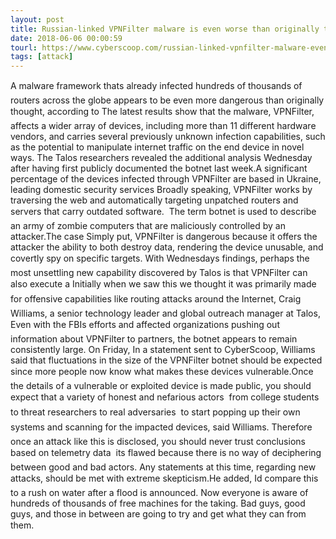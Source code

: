 ```yaml
---
layout: post
title: Russian-linked VPNFilter malware is even worse than originally thought, new research suggests
date: 2018-06-06 00:00:59
tourl: https://www.cyberscoop.com/russian-linked-vpnfilter-malware-even-worse-originally-thought-new-research-suggests/?category_news=technology
tags: [attack]
---
```

A malware framework thats already infected hundreds of thousands of routers across the globe appears to be even more dangerous than originally thought, according to The latest results show that the malware, VPNFilter, affects a wider array of devices, including more than 11 different hardware vendors, and carries several previously unknown infection capabilities, such as the potential to manipulate internet traffic on the end device in novel ways. The Talos researchers revealed the additional analysis Wednesday after having first publicly documented the botnet last week.A significant percentage of the devices infected through VPNFilter are based in Ukraine, leading domestic security services Broadly speaking, VPNFilter works by traversing the web and automatically targeting unpatched routers and servers that carry outdated software.  The term botnet is used to describe an army of zombie computers that are maliciously controlled by an attacker.The case Simply put, VPNFilter is dangerous because it offers the attacker the ability to both destroy data, rendering the device unusable, and covertly spy on specific targets. With Wednesdays findings, perhaps the most unsettling new capability discovered by Talos is that VPNFilter can also execute a Initially when we saw this we thought it was primarily made for offensive capabilities like routing attacks around the Internet, Craig Williams, a senior technology leader and global outreach manager at Talos, Even with the FBIs efforts and affected organizations pushing out information about VPNFilter to partners, the botnet appears to remain consistently large. On Friday, In a statement sent to CyberScoop, Williams said that fluctuations in the size of the VPNFilter botnet should be expected since more people now know what makes these devices vulnerable.Once the details of a vulnerable or exploited device is made public, you should expect that a variety of honest and nefarious actors  from college students to threat researchers to real adversaries  to start popping up their own systems and scanning for the impacted devices, said Williams. Therefore once an attack like this is disclosed, you should never trust conclusions based on telemetry data  its flawed because there is no way of deciphering between good and bad actors. Any statements at this time, regarding new attacks, should be met with extreme skepticism.He added, Id compare this to a rush on water after a flood is announced. Now everyone is aware of hundreds of thousands of free machines for the taking. Bad guys, good guys, and those in between are going to try and get what they can from them.